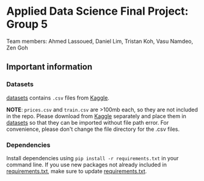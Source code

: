 # Applied Data Science Final Project: Group 5
Team members: Ahmed Lassoued, Daniel Lim, Tristan Koh, Vasu Namdeo, Zen Goh

## Important information

### Datasets
[datasets](/datasets/) contains ```.csv``` files from [Kaggle](https://www.kaggle.com/competitions/ysc4224-2023-final-project/data). 

**NOTE**: ```prices.csv``` and ```train.csv``` are >100mb each, so they are not included in the repo. Please download from  [Kaggle](https://www.kaggle.com/competitions/ysc4224-2023-final-project/data) separately and place them in [datasets](/datasets/) so that they can be imported without file path error. For convenience, please don't change the file directory for the .csv files.

### Dependencies
Install dependencies using ```pip install -r requirements.txt``` in your command line. If you use new packages not already included in [requirements.txt](/requirements.txt), make sure to update [requirements.txt](/requirements.txt).